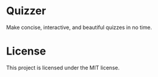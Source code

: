 # Quizzer

Make concise, interactive, and beautiful quizzes in no time.

# License

This project is licensed under the MIT license.
